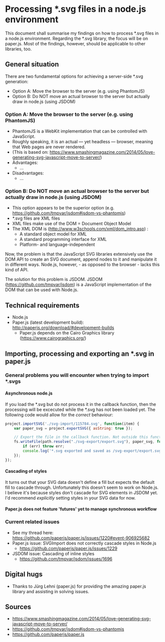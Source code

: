 # Processing *.svg files in a node.js environment
This document shall summarise my findings on how to process *.svg files in a node.js environment.
Regarding the *.svg library, the focus will be on paper.js. Most of the findings, however, should be applicable to other libraries, too.

## General situation

There are two fundamental options for achieving a server-side *.svg generation:
* Option A: Move the browser to the server (e.g. using PhantomJS)
* Option B: Do NOT move an actual browser to the server but actually draw in node.js (using JSDOM)

### Option A: Move the browser to the server (e.g. using PhantomJS)
* PhantomJS is a WebKit implementation that can be controlled with JavaScript.
* Roughly speaking, it is an actual — yet headless — browser, meaning that Web pages are never rendered.
* (This is based on: https://www.smashingmagazine.com/2014/05/love-generating-svg-javascript-move-to-server/)
* Advantages:
  * ...
* Disadvantages:
  * ...

### Option B: Do NOT move an actual browser to the server but actually draw in node.js (using JSDOM)
* This option appears to be the superior option (e.g. https://github.com/tmpvar/jsdom#jsdom-vs-phantomjs)
* *.svg files are XML files
* XML files make use of the DOM = Document Object Model
* The XML DOM is (http://www.w3schools.com/xml/dom_intro.asp) :
  * A standard object model for XML
  * A standard programming interface for XML
  * Platform- and language-independent

Now, the problem is that the JavaScript SVG libraries extensively use the DOM API to create an SVG document, append nodes to it and manipulate it in different ways. 
Node.js, however, - as opposed to the browser - lacks this kind of API.

The solution for this problem is JSDOM.
JSDOM (https://github.com/tmpvar/jsdom) is a JavaScript implementation of the DOM that can be used with Node.js.


## Technical requirements

* Node.js
* Paper.js (latest development build): http://paperjs.org/download/#development-builds
  * Paper.js depends on the Cairo Graphics library (https://www.cairographics.org/)

## Importing, processing and exporting an *.svg in paper.js

### General problems you will encounter when trying to import *.svgs

#### Asynchronous node.js
If you load the *.svg but do not process it in the callback function, then the processing will be excecuted while the *.svg has not been loaded yet.
The following code would allow for the _correct_ behaviour:

```javascript
project.importSVG('./svg-import/115784.svg', function(item) {
    var paper_svg = project.exportSVG({ asString: true });

    // Export the file in the callback function. Not outside this function.
    fs.writeFile(path.resolve("./svg-export/export.svg"), paper_svg, function (err) {
        if (err) throw err;
        console.log('*.svg exported and saved as /svg-export/export.svg!');
    });
});
```

#### Cascading of styles

It turns out that your SVG data doesn't define a fill but expects the default fill to cascade through. Unfortunately this doesn't seem to work on Node.js.
I believe it's because styles don't cascade for SVG elements in JSDOM yet. I'd recommend _explicitly_ setting styles in your SVG data for now.

#### Paper.js does not feature 'futures' yet to manage synchronous workflow

### Current related issues

* See my thread here: https://github.com/paperjs/paper.js/issues/1220#event-906925682
* Paper.js issue: SVGImport does not correctly cascade styles in Node.js
  * https://github.com/paperjs/paper.js/issues/1229
* JSDOM issue: Cascading of inline styles
  * https://github.com/tmpvar/jsdom/issues/1696

## Digital hugs
* Thanks to Jürg Lehni (paper.js) for providing the amazing paper.js library and assisting in solving issues.

## Sources
* https://www.smashingmagazine.com/2014/05/love-generating-svg-javascript-move-to-server/
* https://github.com/tmpvar/jsdom#jsdom-vs-phantomjs
* https://github.com/paperjs/paper.js
